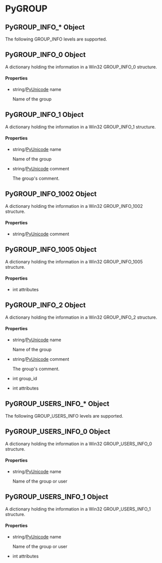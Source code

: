 # PyGROUP


## PyGROUP\_INFO\_\* Object

The following GROUP\_INFO levels are supported\.




## PyGROUP\_INFO\_0 Object

A dictionary holding the information in a Win32 GROUP\_INFO\_0 structure\.

#### Properties

  - string/[PyUnicode](PyUnicode.md) name

    Name of the group


## PyGROUP\_INFO\_1 Object

A dictionary holding the information in a Win32 GROUP\_INFO\_1 structure\.

#### Properties

  - string/[PyUnicode](PyUnicode.md) name

    Name of the group

  - string/[PyUnicode](PyUnicode.md) comment

    The group's comment\.


## PyGROUP\_INFO\_1002 Object

A dictionary holding the information in a Win32 GROUP\_INFO\_1002 structure\.

#### Properties

  - string/[PyUnicode](PyUnicode.md) comment

    


## PyGROUP\_INFO\_1005 Object

A dictionary holding the information in a Win32 GROUP\_INFO\_1005 structure\.

#### Properties

  - int attributes

    


## PyGROUP\_INFO\_2 Object

A dictionary holding the information in a Win32 GROUP\_INFO\_2 structure\.

#### Properties

  - string/[PyUnicode](PyUnicode.md) name

    Name of the group

  - string/[PyUnicode](PyUnicode.md) comment

    The group's comment\.

  - int group\_id

    

  - int attributes

    


## PyGROUP\_USERS\_INFO\_\* Object

The following GROUP\_USERS\_INFO levels are supported\.




## PyGROUP\_USERS\_INFO\_0 Object

A dictionary holding the information in a Win32 GROUP\_USERS\_INFO\_0 structure\.

#### Properties

  - string/[PyUnicode](PyUnicode.md) name

    Name of the group or user


## PyGROUP\_USERS\_INFO\_1 Object

A dictionary holding the information in a Win32 GROUP\_USERS\_INFO\_1 structure\.

#### Properties

  - string/[PyUnicode](PyUnicode.md) name

    Name of the group or user

  - int attributes

    